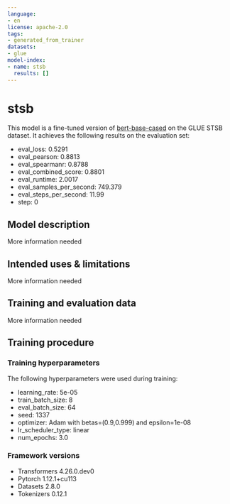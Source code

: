 ```yaml
---
language:
- en
license: apache-2.0
tags:
- generated_from_trainer
datasets:
- glue
model-index:
- name: stsb
  results: []
---
```


<!-- This model card has been generated automatically according to the information the Trainer had access to. You
should probably proofread and complete it, then remove this comment. -->

# stsb

This model is a fine-tuned version of [bert-base-cased](https://huggingface.co/bert-base-cased) on the GLUE STSB dataset.
It achieves the following results on the evaluation set:
- eval_loss: 0.5291
- eval_pearson: 0.8813
- eval_spearmanr: 0.8788
- eval_combined_score: 0.8801
- eval_runtime: 2.0017
- eval_samples_per_second: 749.379
- eval_steps_per_second: 11.99
- step: 0

## Model description

More information needed

## Intended uses & limitations

More information needed

## Training and evaluation data

More information needed

## Training procedure

### Training hyperparameters

The following hyperparameters were used during training:
- learning_rate: 5e-05
- train_batch_size: 8
- eval_batch_size: 64
- seed: 1337
- optimizer: Adam with betas=(0.9,0.999) and epsilon=1e-08
- lr_scheduler_type: linear
- num_epochs: 3.0

### Framework versions

- Transformers 4.26.0.dev0
- Pytorch 1.12.1+cu113
- Datasets 2.8.0
- Tokenizers 0.12.1
